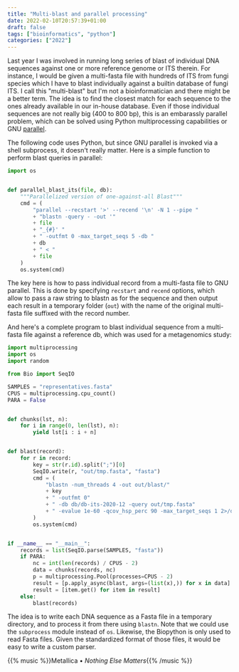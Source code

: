 ```yaml
---
title: "Multi-blast and parallel processing"
date: 2022-02-10T20:57:39+01:00
draft: false
tags: ["bioinformatics", "python"]
categories: ["2022"]
---
```


Last year I was involved in running long series of blast of individual DNA sequences against one or more reference genome or ITS therein. For instance, I would be given a multi-fasta file with hundreds of ITS from fungi species which I have to blast individually against a builtin database of fungi ITS. I call this "multi-blast" but I'm not a bioinformatician and there might be a better term. The idea is to find the closest match for each sequence to the ones already available in our in-house database. Even if those individual sequences are not really big (400 to 800 bp), this is an embarassly parallel problem, which can be solved using Python multiprocessing capabilities or GNU [parallel](https://www.gnu.org/software/parallel/).

The following code uses Python, but since GNU parallel is invoked via a shell subprocess, it doesn't really matter. Here is a simple function to perform blast queries in parallel:

```python
import os


def parallel_blast_its(file, db):
    """Parallelized version of one-against-all Blast"""
    cmd = (
        "parallel --recstart '>' --recend '\n' -N 1 --pipe "
        + "blastn -query - -out '"
        + file
        + "_{#}' "
        + " -outfmt 0 -max_target_seqs 5 -db "
        + db
        + " < "
        + file
    )
    os.system(cmd)
```

The key here is how to pass individual record from a multi-fasta file to GNU parallel. This is done by specifying `recstart` and `recend` options, which allow to pass a raw string to blastn as for the sequence and then output each result in a temporary folder (`out`) with the name of the original multi-fasta file suffixed with the record number.

And here's a complete program to blast individual sequence from a multi-fasta file against a reference db, which was used for a metagenomics study:

```python
import multiprocessing
import os
import random

from Bio import SeqIO

SAMPLES = "representatives.fasta"
CPUS = multiprocessing.cpu_count()
PARA = False


def chunks(lst, n):
    for i in range(0, len(lst), n):
        yield lst[i : i + n]


def blast(record):
    for r in record:
        key = str(r.id).split(";")[0]
        SeqIO.write(r, "out/tmp.fasta", "fasta")
        cmd = (
            "blastn -num_threads 4 -out out/blast/"
            + key
            + " -outfmt 0"
            + " -db db/db-its-2020-12 -query out/tmp.fasta"
            + " -evalue 1e-60 -qcov_hsp_perc 90 -max_target_seqs 1 2>/dev/null"
        )
        os.system(cmd)


if __name__ == "__main__":
    records = list(SeqIO.parse(SAMPLES, "fasta"))
    if PARA:
        nc = int(len(records) / CPUS - 2)
        data = chunks(records, nc)
        p = multiprocessing.Pool(processes=CPUS - 2)
        result = [p.apply_async(blast, args=(list(x),)) for x in data]
        result = [item.get() for item in result]
    else:
        blast(records)
```

The idea is to write each DNA sequence as a Fasta file in a temporary directory, and to process it from there using `blastn`. Note that we could use the `subprocess` module instead of `os`. Likewise, the Biopython is only used to read Fasta files. Given the standardized format of those files, it would be easy to write a custom parser.

{{% music %}}Metallica • _Nothing Else Matters_{{% /music %}}
